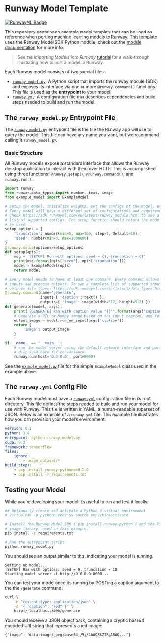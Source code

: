 # Runway Model Template

[![RunwayML Badge](https://open-app.runwayml.com/gh-badge.svg)](https://open-app.runwayml.com/)

This repository contains an example model template that can be used as reference when porting machine learning models to [Runway](https://runwayml.com/). This template uses the Runway Model SDK Python module, check out the [module documentation](https://sdk.runwayml.com) for more info.

> See the *Importing Models into Runway* [tutorial](https://docs.runwayml.com/#/how-to/importing) for a walk-through illustrating how to port a model to Runway.

Each Runway model consists of two special files:

- [`runway_model.py`](runway_model.py): A Python script that imports the runway module (SDK) and exposes its interface via one or more `@runway.command()` functions. This file is used as the **entrypoint** to your model.
- [`runway.yml`](runway.yml): A configuration file that describes dependencies and build steps needed to build and run the model.

## The `runway_model.py` Entrypoint File

The [`runway_model.py`](runway_model.py) entrypoint file is the file the Runway app will use to query the model. This file can have any name you want, but we recommend calling it `runway_model.py`.

### Basic Structure

All Runway models expose a standard interface that allows the Runway desktop application to interact with them over HTTP. This is accomplished using three functions: `@runway.setup()`, `@runway.command()`, and `runway.run()`.

```python
import runway
from runway.data_types import number, text, image
from example_model import ExampleModel

# Setup the model, initialize weights, set the configs of the model, etc.
# Every model will have a different set of configurations and requirements.
# Check https://sdk.runwayml.com/en/latest/runway_module.html to see a complete
# list of supported configs. The setup function should return the model ready to
# be used.
setup_options = {
    'truncation': number(min=5, max=100, step=1, default=10),
    'seed': number(min=0, max=1000000)
}
@runway.setup(options=setup_options)
def setup(opts):
    msg = '[SETUP] Run with options: seed = {}, truncation = {}'
    print(msg.format(opts['seed'], opts['truncation']))
    model = ExampleModel(opts)
    return model

# Every model needs to have at least one command. Every command allows to send
# inputs and process outputs. To see a complete list of supported inputs and
# outputs data types: https://sdk.runwayml.com/en/latest/data_types.html
@runway.command(name='generate',
                inputs={ 'caption': text() },
                outputs={ 'image': image(width=512, height=512) })
def generate(model, args):
    print('[GENERATE] Ran with caption value "{}"'.format(args['caption']))
    # Generate a PIL or Numpy image based on the input caption, and return it
    output_image = model.run_on_input(args['caption'])
    return {
        'image': output_image
    }

if __name__ == '__main__':
    # run the model server using the default network interface and ports,
    # displayed here for convenience
    runway.run(host='0.0.0.0', port=8000)
```

See the [`example_model.py`](example_model.py) file for the simple `ExampleModel` class used in the example above.

## The `runway.yml` Config File

Each Runway model must have a [`runway.yml`](runway.yml) configuration file in its root directory. This file defines the steps needed to build and run your model for use with Runway. This file is written in YAML, a human-readable superset of JSON. Below is an example of a `runway.yml` file. This example file illustrates how you can provision your model’s environment.

```yaml
version: 0.1
python: 3.6
entrypoint: python runway_model.py
cuda: 9.2
framework: tensorflow
files:
    ignore:
        - image_dataset/*
build_steps:
    - pip install runway-python==0.1.0
    - pip install -r requirements.txt
```

## Testing your Model

While you're developing your model it's useful to run and test it locally.

```bash
## Optionally create and activate a Python 3 virtual environment
# virtualenv -p python3 venv && source venv/bin/activate

# Install the Runway Model SDK (`pip install runway-python`) and the Pillow
# image library, used in this example.
pip install -r requirements.txt

# Run the entrypoint script
python runway_model.py
```

You should see an output similar to this, indicating your model is running.

```
Setting up model...
[SETUP] Ran with options: seed = 0, truncation = 10
Starting model server at http://0.0.0.0:8000...
```

You can test your model once its running by POSTing a caption argument to the the `/generate` command.

```bash
curl \
    -H "content-type: application/json" \
    -d '{ "caption": "red" }' \
    http://localhost:8000/generate
```

You should receive a JSON object back, containing a cryptic base64 encoded URI string that represents a red image:

```
{"image": "data:image/jpeg;base64,/9j/4AAQSkZJRgABAQ..."}
```
